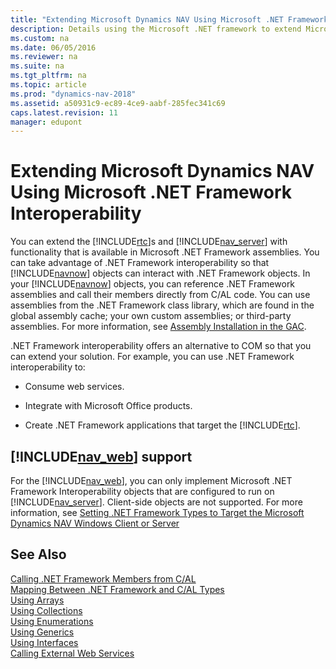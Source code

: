```yaml
---
title: "Extending Microsoft Dynamics NAV Using Microsoft .NET Framework Interoperability"
description: Details using the Microsoft .NET framework to extend Microsoft Dynamics NAV. This offers an alternative to COM as an extension.
ms.custom: na
ms.date: 06/05/2016
ms.reviewer: na
ms.suite: na
ms.tgt_pltfrm: na
ms.topic: article
ms.prod: "dynamics-nav-2018"
ms.assetid: a50931c9-ec89-4ce9-aabf-285fec341c69
caps.latest.revision: 11
manager: edupont
---
```

# Extending Microsoft Dynamics NAV Using Microsoft .NET Framework Interoperability
You can extend the [!INCLUDE[rtc](includes/rtc_md.md)]s and [!INCLUDE[nav_server](includes/nav_server_md.md)] with functionality that is available in Microsoft .NET Framework assemblies. You can take advantage of .NET Framework interoperability so that [!INCLUDE[navnow](includes/navnow_md.md)] objects can interact with .NET Framework objects. In your [!INCLUDE[navnow](includes/navnow_md.md)] objects, you can reference .NET Framework assemblies and call their members directly from C/AL code. You can use assemblies from the .NET Framework class library, which are found in the global assembly cache; your own custom assemblies; or third-party assemblies. For more information, see [Assembly Installation in the GAC](https://go.microsoft.com/fwlink/?LinkID=196848).  

 .NET Framework interoperability offers an alternative to COM so that you can extend your solution. For example, you can use .NET Framework interoperability to:  

-   Consume web services.  

-   Integrate with Microsoft Office products.  

-   Create .NET Framework applications that target the [!INCLUDE[rtc](includes/rtc_md.md)].  

## [!INCLUDE[nav_web](includes/nav_web_md.md)] support  
 For the [!INCLUDE[nav_web](includes/nav_web_md.md)], you can only implement Microsoft .NET Framework Interoperability objects that are configured to run on [!INCLUDE[nav_server](includes/nav_server_md.md)]. Client-side objects are not supported. For more information, see [Setting .NET Framework Types to Target the Microsoft Dynamics NAV Windows Client or Server](Setting-.NET-Framework-Types-to-Target-the-Microsoft-Dynamics-NAV-Windows-Client-or-Server.md)  

## See Also  
 [Calling .NET Framework Members from C/AL](Calling-.NET-Framework-Members-from-C-AL.md)   
 [Mapping Between .NET Framework and C/AL Types](Mapping-Between-.NET-Framework-and-C-AL-Types.md)   
 [Using Arrays](Using-Arrays.md)   
 [Using Collections](Using-Collections.md)   
 [Using Enumerations](Using-Enumerations.md)   
 [Using Generics](Using-Generics.md)   
 [Using Interfaces](Using-Interfaces.md)   
 [Calling External Web Services](Calling-External-Web-Services.md)
